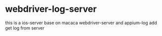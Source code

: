 # webdriver-log-server
 this is a ios-server base on macaca webdriver-server and appium-log  add get log from server
